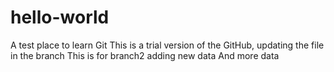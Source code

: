 # hello-world
A test place to learn Git
This is a trial version of the GitHub, updating the file in the branch 
This is for branch2 adding new data
And more data

